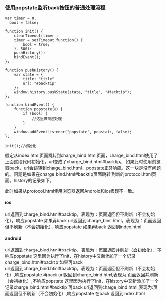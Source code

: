 ### 使用popstate监听back按钮的普通处理流程
```
var timer = 0,
  bool = false;

function init() {
    clearTimeout(timer);
    timer = setTimeout(function() {
        bool = true;
    }, 500);    
    pushHistory();
    bindEvent();
};

function pushHistory() {
    var state = {
        title: "title",
        url: "#backtip"
    };
    window.history.pushState(state, "title", "#backtip");
};

function bindEvent() {
    function popstate(e) {
        if (bool) {
            //这里做响应处理
        }
    }
    window.addEventListener("popstate", popstate, false);
};

init();//初始化
```
假定从index.html页面跳转到charge_bind.html页面，charge_bind.html使用了上面这段代码初始化，url变成了charge_bind.html#backtip。 
如果此时使用浏览器back，url会跳转到charge_bind.html，popstate正常响应。这一块是没有问题的。问题是如果在charge_bind.html#backtip页面跳转 
到新的protocol.html页面。history的记录如下。 

 
 
此时如果从protocol.html使用浏览器返回Android和ios表现不一致。 
#### ios
url返回到charge_bind.html#backtip，表现为：页面返回但不刷新（不会初始化），响应popstate 
如果再back 
url返回到charge_bind.html，表现为：页面返回但不刷新（不会初始化），响应popstate 
如果再back 
返回到index.html 

#### android
url返回到charge_bind.html#backtip，表现为：页面返回并刷新（会初始化），不响应popstate 
这里因为执行了init，在history中又新添加了一个记录charge_bind.html#backtip 
如果再back  
url返回到charge_bind.html#backtip，表现为：页面返回但不刷新（不会初始化）,响应popstate 
再back 
url返回到charge_bind.html,表现为:页面返回并刷新（会初始化）,不响应popstate 
这里因为执行了init，在history中又新添加了一个记录charge_bind.html#backtip 
再back 
url返回到charge_bind.html,表现为:页面返回但不刷新（不会初始化）,响应popstate 
在back 
返回到index.html 
